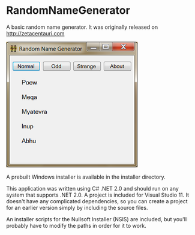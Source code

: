 RandomNameGenerator
===================

A basic random name generator. It was originally released on http://zetacentauri.com

![Random Name Generator Screenshot](https://github.com/Xangis/RandomNameGenerator/blob/master/images/RandomNameGenerator1.png)

A prebuilt Windows installer is available in the installer directory.

This application was written using C# .NET 2.0 and should run on any system that
supports .NET 2.0.  A project is included for Visual Studio 11. It doesn't have any
complicated dependencies, so you can create a project for an earlier version simply
by including the source files.

An installer scripts for the Nullsoft Installer (NSIS) are included, but you'll
probably have to modify the paths in order for it to work.
